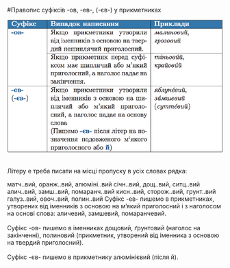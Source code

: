 #Правопис суфiксiв -ов, -ев-, (-єв-) у прикметниках

<div class="center">
<img src="../pics/6/8.png" width="600px" class="center"/>
</div>
<br>

<quiz> 
    <question>
       <p>Літеру <span class="p1">е</span> треба писати на місці пропуску в усіх словах рядка:</p>
           <answer>матч..вий, оранж..вий, алюміні..вий</answer>
           <answer>січн..вий, дощ..вий, ситц..вий</answer>
           <answer correct>алич..вий, замш..вий, помаранч..вий</answer>
           <answer>кисн..вий, сторож..вий, грунт..вий</answer>
<answer>галуз..вий, овоч..вий, полин..вий</answer>
      <explanation>
Суфікс <span class="p1">-ев-</span> пишемо в прикметниках, утворених від іменників з основою на м’який приголосний і з наголосом на основі слова: аличевий, замшевий, помаранчевий.<br>
<br>
Суфікс <span class="p1">-ов-</span> пишемо в іменниках дощовий, ґрунтовий (наголос на закінченні), полиновий (прикметник, утворений від іменника з основою на твердий приголосний).<br>
<br>
Суфікс <span class="p1">-єв-</span> пишемо в прикметнику алюмінієвий (після й). </explanation>
    </question>
</quiz> 
